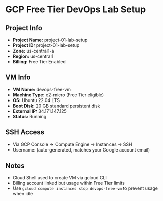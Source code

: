 # GCP Free Tier DevOps Lab Setup

## Project Info
- **Project Name:** project-01-lab-setup
- **Project ID:** project-01-lab-setup
- **Zone:** us-central1-a
- **Region:** us-central1
- **Billing:** Free Tier Enabled

## VM Info
- **VM Name:** devops-free-vm
- **Machine Type:** e2-micro (Free Tier eligible)
- **OS:** Ubuntu 22.04 LTS
- **Boot Disk:** 20 GB standard persistent disk
- **External IP:** 34.171.147.125
- **Status:** Running

## SSH Access
- Via GCP Console → Compute Engine → Instances → SSH
- Username: (auto-generated, matches your Google account email)

## Notes
- Cloud Shell used to create VM via gcloud CLI
- Billing account linked but usage within Free Tier limits
- Use `gcloud compute instances stop devops-free-vm` to prevent usage when idle
